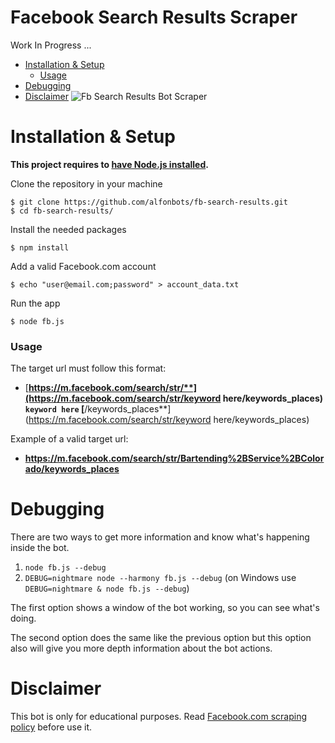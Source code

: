 # Facebook Search Results Scraper
Work In Progress ...

- [Installation & Setup](#installation--setup)
  - [Usage](#usage)
- [Debugging](#debugging)
- [Disclaimer](#disclaimer)
![Fb Search Results Bot Scraper](https://i.imgur.com/Vac1qCi.png)

# Installation & Setup

**This project requires to [have Node.js installed](https://nodejs.org).**

Clone the repository in your machine 
```
$ git clone https://github.com/alfonbots/fb-search-results.git
$ cd fb-search-results/
```
Install the needed packages
```
$ npm install
```
Add a valid Facebook.com account
```
$ echo "user@email.com;password" > account_data.txt
```
Run the app
```
$ node fb.js
```
### Usage

The target url must follow this format:
- [**https://m.facebook.com/search/str/**](https://m.facebook.com/search/str/keyword here/keywords_places) ``keyword here`` [**/keywords_places**](https://m.facebook.com/search/str/keyword here/keywords_places)

Example of a valid target url: 
- **https://m.facebook.com/search/str/Bartending%2BService%2BColorado/keywords_places**
# Debugging
There are two ways to get more information and know what's happening inside the bot.

1. ``node fb.js --debug``
2. ``DEBUG=nightmare node --harmony fb.js --debug`` (on Windows use ``DEBUG=nightmare & node fb.js --debug``)

The first option shows a window of the bot working, so you can see what's doing.

The second option does the same like the previous option but this option also will give you more depth information about the bot actions.

# Disclaimer
This bot is only for educational purposes. Read [Facebook.com scraping policy](https://www.facebook.com/apps/site_scraping_tos_terms.php) before use it.
